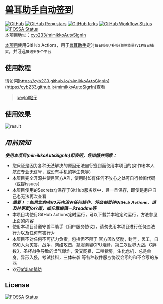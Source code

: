 # [兽耳助手自动签到](https://github.com/cyb233/mimikkoAutoSignIn)  
[![GitHub](https://img.shields.io/github/license/cyb233/mimikkoAutoSignIn)](https://github.com/cyb233/mimikkoAutoSignIn/blob/master/LICENSE)
[![GitHub Repo stars](https://img.shields.io/github/stars/cyb233/mimikkoAutoSignIn?style=flat)](https://github.com/cyb233/mimikkoAutoSignIn)
[![GitHub forks](https://img.shields.io/github/forks/cyb233/mimikkoAutoSignIn?style=flat)](https://github.com/cyb233/mimikkoAutoSignIn)
[![GitHub Workflow Status](https://img.shields.io/github/workflow/status/cyb233/mimikkoAutoSignIn/CI)](https://github.com/cyb233/mimikkoAutoSignIn/actions)
[![FOSSA Status](https://app.fossa.com/api/projects/git%2Bgithub.com%2Fcyb233%2FmimikkoAutoSignIn.svg?type=shield)](https://app.fossa.com/projects/git%2Bgithub.com%2Fcyb233%2FmimikkoAutoSignIn?ref=badge_shield)  
本项目地址：[cyb233/mimikkoAutoSignIn](https://github.com/cyb233/mimikkoAutoSignIn)  
  
[本项目](https://github.com/cyb233/mimikkoAutoSignIn)使用GitHub Actions，用于[兽耳助手](https://www.mimikko.cn/)定时`每日签到/补签`/`兑换能量`/`VIP每日抽奖`，并可选`推送到多个平台`  
  
## 使用教程
请访问[https://cyb233.github.io/mimikkoAutoSignIn](https://cyb233.github.io/mimikkoAutoSignIn)查看
  
>[keylol帖子](https://keylol.com/t675496-1-1)  
  
## 使用效果  
![result](https://cyb233.github.io/mimikkoAutoSignIn/pic/result.png)  
  
## ***用前预知***  
***使用本项目(mimikkoAutoSignIn)即表明，您知情并同意：***  
- 您保证是因为各种无法解决的原因无法自行签到而使用本项目的(如作者本人航海专业无信号，或没有手机的学生党等)  
- 本项目完全开源并使用官方API，使用时如有任何不放心之处可自行检阅代码（或提issues）  
- 本项目使用的Secrets均保存于GitHub服务器中，且一旦保存，即使是用户自己也无法再次查看  
- ***重要！：如果您的库60天内没有任何操作，将会被暂停GitHub Actions，请及时更新fork库，或任意编辑一次readme等***  
- 本项目均使用GitHub Actions定时运行，可以下载并本地定时运行，方法参见上面的内容  
- 使用本项目请遵守兽耳助手《用户服务协议》，请勿使用本项目进行任何违法行为以及任何有害行为  
- 本项目不对任何不可抗力负责，包括但不限于 官方回收奖励，封号，罢工，自然和人为灾害，战争，网络攻击，拿服务器CPU烧烤，第三次世界大战，G胖数3，圣杯战争导致的煤气爆炸，没交网费，二哈拆房，生化危机，总是单身，异形入侵，考试挂科，三体来袭 等各种软件服务协议会写的和不会写的东西  
- 欢迎[afdian赞助](https://afdian.net/@Schwi)  
  
## License
[![FOSSA Status](https://app.fossa.com/api/projects/git%2Bgithub.com%2Fcyb233%2FmimikkoAutoSignIn.svg?type=large)](https://app.fossa.com/projects/git%2Bgithub.com%2Fcyb233%2FmimikkoAutoSignIn?ref=badge_large)
